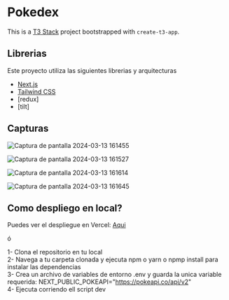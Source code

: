 # Pokedex

This is a [T3 Stack](https://create.t3.gg/) project bootstrapped with `create-t3-app`.

## Librerias

Este proyecto utiliza las siguientes librerias y arquitecturas

- [Next.js](https://nextjs.org)
- [Tailwind CSS](https://tailwindcss.com)
- [redux]
- [tilt]

## Capturas

![Captura de pantalla 2024-03-13 161455](https://github.com/Madpug2022/Pokedex/assets/98781462/9f12fe24-6c26-4934-9bd0-d2275f2eaed0)

![Captura de pantalla 2024-03-13 161527](https://github.com/Madpug2022/Pokedex/assets/98781462/39597ea8-675c-4854-8ab7-a217e2879489)

![Captura de pantalla 2024-03-13 161614](https://github.com/Madpug2022/Pokedex/assets/98781462/1f57b66f-7a0c-46e9-a096-720278847c46)

![Captura de pantalla 2024-03-13 161645](https://github.com/Madpug2022/Pokedex/assets/98781462/4a29e150-a18e-4783-990c-323673d77a33)


## Como despliego en local?

Puedes ver el despliegue en Vercel: [Aqui](https://pokedex-n6695feqa-madpug2022.vercel.app/)

ó

1- Clona el repositorio en tu local <br/>
2- Navega a tu carpeta clonada y ejecuta npm o yarn o npmp install para instalar las dependencias <br/>
3- Crea un archivo de variables de entorno .env y guarda la unica variable requerida:  NEXT_PUBLIC_POKEAPI="https://pokeapi.co/api/v2" <br/>
4- Ejecuta corriendo ell script dev <br/>

